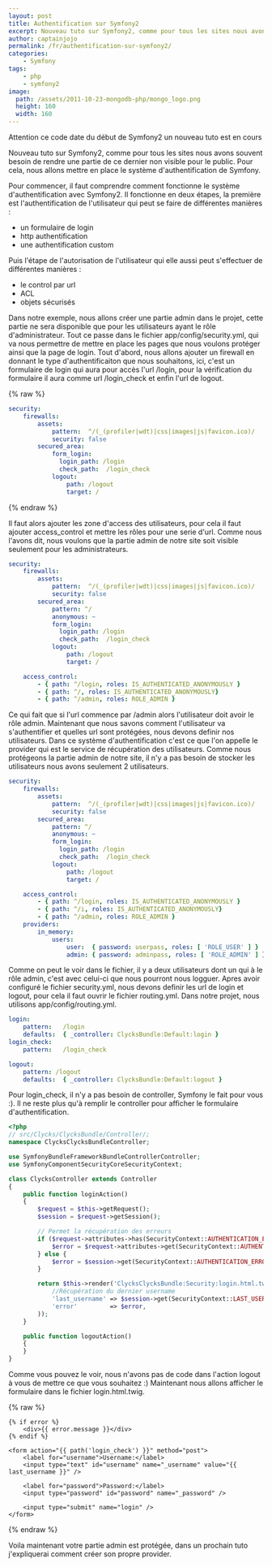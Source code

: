 ```yaml
---
layout: post
title: Authentification sur Symfony2
excerpt: Nouveau tuto sur Symfony2, comme pour tous les sites nous avons souvent besoin de rendre une partie de ce dernier non visible pour le public. Pour cela, nous allons mettre en place le système d'authentification de Symfony.
author: captainjojo
permalink: /fr/authentification-sur-symfony2/
categories:
    - Symfony
tags:
    - php
    - symfony2
image:
  path: /assets/2011-10-23-mongodb-php/mongo_logo.png
  height: 160
  width: 160
---
```


Attention ce code date du début de Symfony2 un nouveau tuto est en cours

Nouveau tuto sur Symfony2, comme pour tous les sites nous avons souvent besoin de rendre une partie de ce dernier non visible pour le public. Pour cela, nous allons mettre en place le système d'authentification de Symfony.

Pour commencer, il faut comprendre comment fonctionne le système d'authentification avec Symfony2.
Il fonctionne en deux étapes, la première est l'authentification de l'utilisateur qui peut se faire de différentes manières :

- un formulaire de login
- http authentification
- une authentification custom

Puis l'étape de l'autorisation de l'utilisateur qui elle aussi peut s'effectuer de différentes manières :

- le control par url
- ACL
- objets sécurisés

Dans notre exemple, nous allons créer une partie admin dans le projet, cette partie ne sera disponible que pour les utilisateurs ayant le rôle d'administrateur.
Tout ce passe dans le fichier app/config/security.yml, qui va nous permettre de mettre en place les pages que nous voulons protéger ainsi que la page de login.
Tout d'abord, nous allons ajouter un firewall en donnant le type d'authentificaiton que nous souhaitons, ici, c'est un formulaire de login qui aura pour accès l'url /login, pour la vérification du formulaire il aura comme url /login_check et enfin l'url de logout.

{% raw %}
```yaml
security:
    firewalls:
        assets:
            pattern:  ^/(_(profiler|wdt)|css|images|js|favicon.ico)/
            security: false
        secured_area:
            form_login:
              login_path: /login
              check_path:  /login_check
            logout:
                path: /logout
                target: /
```
{% endraw %}

Il faut alors ajouter les zone d'access des utilisateurs, pour cela il faut ajouter access_control et mettre les rôles pour une serie d'url. Comme nous l'avons dit, nous voulons que la partie admin de notre site soit visible seulement pour les administrateurs.

```yaml
security:
    firewalls:
        assets:
            pattern:  ^/(_(profiler|wdt)|css|images|js|favicon.ico)/
            security: false
        secured_area:
            pattern: ^/
            anonymous: ~
            form_login:
              login_path: /login
              check_path:  /login_check
            logout:
                path: /logout
                target: /

    access_control:
        - { path: ^/login, roles: IS_AUTHENTICATED_ANONYMOUSLY }
        - { path: ^/, roles: IS_AUTHENTICATED_ANONYMOUSLY}
        - { path: ^/admin, roles: ROLE_ADMIN }
```

Ce qui fait que si l'url commence par /admin alors l'utilisateur doit avoir le rôle admin.
Maintenant que nous savons comment l'utilisateur va s'authentifier et quelles url sont protégées, nous devons definir nos utilisateurs.
Dans ce système d'authentification c'est ce que l'on appelle le provider qui est le service de récupération des utilisateurs. Comme nous protégeons la partie admin de notre site, il n'y a pas besoin de stocker les utilisateurs nous avons seulement 2 utilisateurs.

```yaml
security:
    firewalls:
        assets:
            pattern:  ^/(_(profiler|wdt)|css|images|js|favicon.ico)/
            security: false
        secured_area:
            pattern: ^/
            anonymous: ~
            form_login:
              login_path: /login
              check_path:  /login_check
            logout:
                path: /logout
                target: /

    access_control:
        - { path: ^/login, roles: IS_AUTHENTICATED_ANONYMOUSLY }
        - { path: ^/i, roles: IS_AUTHENTICATED_ANONYMOUSLY}
        - { path: ^/admin, roles: ROLE_ADMIN }
    providers:
        in_memory:
            users:
                user:  { password: userpass, roles: [ 'ROLE_USER' ] }
                admin: { password: adminpass, roles: [ 'ROLE_ADMIN' ] }
```

Comme on peut le voir dans le fichier, il y a deux utilisateurs dont un qui à le rôle admin, c'est avec celui-ci que nous pourront nous logguer.
Apres avoir configuré le fichier security.yml, nous devons definir les url de login et logout, pour cela il faut ouvrir le fichier routing.yml. Dans notre projet, nous utilisons app/config/routing.yml.

```yaml
login:
    pattern:   /login
    defaults:  { _controller: ClycksBundle:Default:login }
login_check:
    pattern:   /login_check

logout:
    pattern: /logout
    defaults:  { _controller: ClycksBundle:Default:logout }
```

Pour login_check, il n'y a pas besoin de controller, Symfony le fait pour vous :).
Il ne reste plus qu'à remplir le controller pour afficher le formulaire d'authentification.

```php
<?php
// src/Clycks/ClycksBundle/Controller/;
namespace ClycksClycksBundleController;

use SymfonyBundleFrameworkBundleControllerController;
use SymfonyComponentSecurityCoreSecurityContext;

class ClycksController extends Controller
{
    public function loginAction()
    {
        $request = $this->getRequest();
        $session = $request->getSession();

        // Permet la récupération des erreurs
        if ($request->attributes->has(SecurityContext::AUTHENTICATION_ERROR)) {
            $error = $request->attributes->get(SecurityContext::AUTHENTICATION_ERROR);
        } else {
            $error = $session->get(SecurityContext::AUTHENTICATION_ERROR);
        }

        return $this->render('ClycksClycksBundle:Security:login.html.twig', array(
            //Récupération du dernier username
            'last_username' => $session->get(SecurityContext::LAST_USERNAME),
            'error'         => $error,
        ));
    }

    public function logoutAction()
    {
    }
}
```

Comme vous pouvez le voir, nous n'avons pas de code dans l'action logout à vous de mettre ce que vous souhaitez :)
Maintenant nous allons afficher le formulaire dans le fichier login.html.twig.

{% raw %}
```twig
{% if error %}
    <div>{{ error.message }}</div>
{% endif %}

<form action="{{ path('login_check') }}" method="post">
    <label for="username">Username:</label>
    <input type="text" id="username" name="_username" value="{{ last_username }}" />

    <label for="password">Password:</label>
    <input type="password" id="password" name="_password" />

    <input type="submit" name="login" />
</form>
```
{% endraw %}

Voila maintenant votre partie admin est protégée, dans un prochain tuto j'expliquerai comment créer son propre provider.
